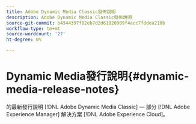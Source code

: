 ```yaml
---
title: Adobe Dynamic Media Classic發佈說明
description: Adobe Dynamic Media Classic發佈說明
source-git-commit: b4344397f82eb7d2d61020909f4acc7fddea210b
workflow-type: tm+mt
source-wordcount: '27'
ht-degree: 0%

---
```



# Dynamic Media發行說明{#dynamic-media-release-notes}

的最新發行說明 [!DNL Adobe Dynamic Media Classic] — 部分 [!DNL Adobe Experience Manager] 解決方案 [!DNL Adobe Experience Cloud]。
